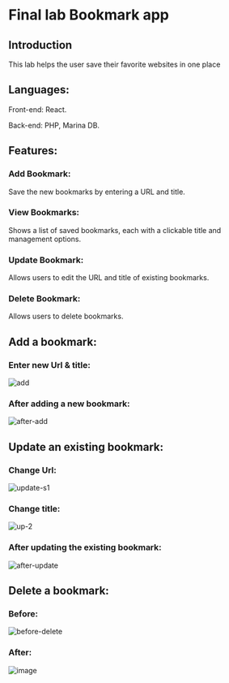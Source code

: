 

# Final lab Bookmark app
## Introduction
This lab helps the user save their favorite websites in one place
## Languages:
Front-end: React.

Back-end: PHP, Marina DB.

## Features:

### Add Bookmark:

Save the new bookmarks by entering a URL and title.


### View Bookmarks:

Shows a list of saved bookmarks, each with a clickable title and management options.
### Update Bookmark:

Allows users to edit the URL and title of existing bookmarks.

### Delete Bookmark:

Allows users to delete bookmarks.


## Add a bookmark:
### Enter new Url & title:

![add](https://github.com/user-attachments/assets/c2f6f059-a022-4f65-ad8a-fadccf5a6f70)

### After adding a new bookmark:
![after-add](https://github.com/user-attachments/assets/c1cfa2c9-c7ed-4c93-8a76-7c26cd4ea294)


## Update an existing bookmark:

### Change Url:
![update-s1](https://github.com/user-attachments/assets/6d5039c3-19b0-454d-8155-11d79d6c17c4)

### Change title:
![up-2](https://github.com/user-attachments/assets/a777cdc4-c984-40ae-81b9-27d3a950fc01)

### After updating the existing bookmark:
![after-update](https://github.com/user-attachments/assets/94b952e7-690e-4fae-a5fa-6cd7d42f2435)

## Delete a bookmark:

### Before:
![before-delete](https://github.com/user-attachments/assets/21638cdd-a4e3-4c7e-84d8-bd97cb288073)

### After:

![image](https://github.com/user-attachments/assets/cd42ea14-de6c-475c-bfcc-668c130eb664)


